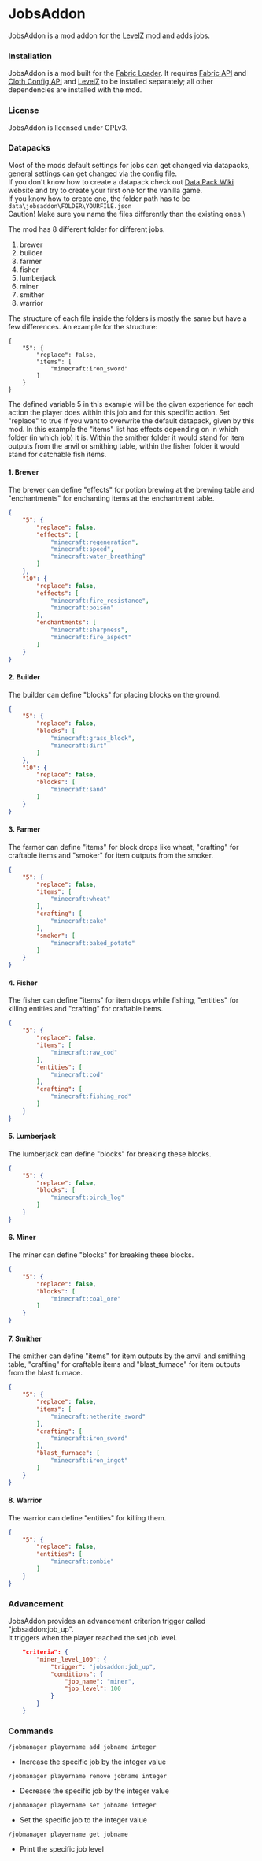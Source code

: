 # JobsAddon

JobsAddon is a mod addon for the [LevelZ](https://www.curseforge.com/minecraft/mc-mods/levelz) mod and adds jobs.

### Installation

JobsAddon is a mod built for the [Fabric Loader](https://fabricmc.net/). It requires [Fabric API](https://www.curseforge.com/minecraft/mc-mods/fabric-api) and [Cloth Config API](https://www.curseforge.com/minecraft/mc-mods/cloth-config) and [LevelZ](https://www.curseforge.com/minecraft/mc-mods/levelz) to be installed separately; all other dependencies are installed with the mod.

### License

JobsAddon is licensed under GPLv3.

### Datapacks

Most of the mods default settings for jobs can get changed via datapacks, general settings can get changed via the config file.\
If you don't know how to create a datapack check out [Data Pack Wiki](https://minecraft.fandom.com/wiki/Data_Pack) website and try to create your first one for the vanilla game.\
If you know how to create one, the folder path has to be ```data\jobsaddon\FOLDER\YOURFILE.json```\
Caution! Make sure you name the files differently than the existing ones.\

The mod has 8 different folder for different jobs.

1. brewer
2. builder
3. farmer
4. fisher
5. lumberjack
6. miner
7. smither
8. warrior

The structure of each file inside the folders is mostly the same but have a few differences.
An example for the structure:
```
{
    "5": {
        "replace": false,
        "items": [
            "minecraft:iron_sword"
        ]
    }
}
```
The defined variable 5 in this example will be the given experience for each action the player does within this job and for this specific action.
Set "replace" to true if you want to overwrite the default datapack, given by this mod.
In this example the "items" list has effects depending on in which folder (in which job) it is. Within the smither folder it would stand for item outputs from the anvil or smithing table, within the fisher folder it would stand for catchable fish items.

#### 1. Brewer

The brewer can define "effects" for potion brewing at the brewing table and "enchantments" for enchanting items at the enchantment table.

```json
{
    "5": {
        "replace": false,
        "effects": [
            "minecraft:regeneration",
            "minecraft:speed",
            "minecraft:water_breathing"
        ]
    },
    "10": {
        "replace": false,
        "effects": [
            "minecraft:fire_resistance",
            "minecraft:poison"
        ],
        "enchantments": [
            "minecraft:sharpness",
            "minecraft:fire_aspect"
        ]
    }
}
```

#### 2. Builder

The builder can define "blocks" for placing blocks on the ground.

```json
{
    "5": {
        "replace": false,
        "blocks": [
            "minecraft:grass_block",
            "minecraft:dirt"
        ]
    },
    "10": {
        "replace": false,
        "blocks": [
            "minecraft:sand"
        ]
    }
}
```

#### 3. Farmer

The farmer can define "items" for block drops like wheat, "crafting" for craftable items and "smoker" for item outputs from the smoker.

```json
{
    "5": {
        "replace": false,
        "items": [
            "minecraft:wheat"
        ],
        "crafting": [
            "minecraft:cake"
        ],
        "smoker": [
            "minecraft:baked_potato"
        ]
    }
}
```

#### 4. Fisher

The fisher can define "items" for item drops while fishing, "entities" for killing entities and "crafting" for craftable items.

```json
{
    "5": {
        "replace": false,
        "items": [
            "minecraft:raw_cod"
        ],
        "entities": [
            "minecraft:cod"
        ],
        "crafting": [
            "minecraft:fishing_rod"
        ]
    }
}
```

#### 5. Lumberjack

The lumberjack can define "blocks" for breaking these blocks.

```json
{
    "5": {
        "replace": false,
        "blocks": [
            "minecraft:birch_log"
        ]
    }
}
```

#### 6. Miner

The miner can define "blocks" for breaking these blocks.

```json
{
    "5": {
        "replace": false,
        "blocks": [
            "minecraft:coal_ore"
        ]
    }
}
```

#### 7. Smither

The smither can define "items" for item outputs by the anvil and smithing table, "crafting" for craftable items and "blast_furnace" for item outputs from the blast furnace.

```json
{
    "5": {
        "replace": false,
        "items": [
            "minecraft:netherite_sword"
        ],
        "crafting": [
            "minecraft:iron_sword"
        ],
        "blast_furnace": [
            "minecraft:iron_ingot"
        ]
    }
}
```

#### 8. Warrior

The warrior can define "entities" for killing them.

```json
{
    "5": {
        "replace": false,
        "entities": [
            "minecraft:zombie"
        ]
    }
}
```

### Advancement

JobsAddon provides an advancement criterion trigger called "jobsaddon:job_up".\
It triggers when the player reached the set job level.

```json
    "criteria": {
        "miner_level_100": {
            "trigger": "jobsaddon:job_up",
            "conditions": {
                "job_name": "miner",
                "job_level": 100
            }
        }
    }
```

### Commands

`/jobmanager playername add jobname integer`
- Increase the specific job by the integer value
  
`/jobmanager playername remove jobname integer`
- Decrease the specific job by the integer value

`/jobmanager playername set jobname integer`
- Set the specific job to the integer value

`/jobmanager playername get jobname`
- Print the specific job level
